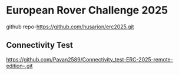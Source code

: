 # European Rover Challenge 2025 
github repo-https://github.com/husarion/erc2025.git

## Connectivity Test
https://github.com/Pavan2589/Connectivity_test-ERC-2025-remote-edition-.git
